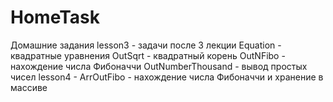 # HomeTask
Домашние задания
lesson3 - задачи после 3 лекции
	Equation - квадратные уравнения
	OutSqrt - квадратный корень
	OutNFibo - нахождение числа Фибоначчи
	OutNumberThousand - вывод простых чисел
lesson4 - 
	ArrOutFibo - нахождение числа Фибоначчи и хранение в массиве